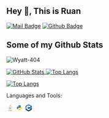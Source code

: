 ## Hey 👋, This is Ruan

[![Mail Badge](https://img.shields.io/badge/-wyatt.404n@gmail.com-c14438?style=flat&logo=Gmail&logoColor=white&link=mailto:wyatt.404n@gmail.com)](mailto:wyatt.404n@gmail.com) [![Github Badge](https://img.shields.io/badge/-Wyatt-404-grey?style=flat&logo=github&logoColor=white&link=https://github.com/Wyatt-404/)](https://www.github.com/Wyatt-404/)
## Some of my Github Stats
<p align=left> <img src=https://komarev.com/ghpvc/?username=Wyatt-404 alt=Wyatt-404 /> </p>

<a href="https://github.com/Wyatt-404">
  <img align="center" alt="GitHub Stats" src="https://github-readme-stats.vercel.app/api?username=Wyatt-404&show_icons=true&include_all_commits=true" />
</a>
<a href="https://github.com/Wyatt-404">
  <img align="center" alt="Top Langs" src="https://github-readme-stats.vercel.app/api/top-langs/?username=Wyatt-404&layout=compact" />
</a>

[![Top Langs](https://github-readme-stats.vercel.app/api/top-langs/?username=Wyatt-404)](https://github.com/Wyatt-404/github-readme-stats)

Languages and Tools:

<code><img height="20" src="https://raw.githubusercontent.com/github/explore/80688e429a7d4ef2fca1e82350fe8e3517d3494d/topics/java/java.png" alt="java"></code>
<code><img height="20" src="https://raw.githubusercontent.com/github/explore/80688e429a7d4ef2fca1e82350fe8e3517d3494d/topics/python/python.png" alt="python"></code>
<code><img height="20" src="https://raw.githubusercontent.com/github/explore/80688e429a7d4ef2fca1e82350fe8e3517d3494d/topics/cpp/cpp.png" alt="cpp"></code>

<!--
**Wyatt-404/Wyatt-404** is a ✨ _special_ ✨ repository because its `README.md` (this file) appears on your GitHub profile.

Here are some ideas to get you started:

- 🔭 I’m currently working on ...
- 🌱 I’m currently learning ...
- 👯 I’m looking to collaborate on ...
- 🤔 I’m looking for help with ...
- 💬 Ask me about ...
- 📫 How to reach me: ...
- 😄 Pronouns: ...
- ⚡ Fun fact: ...
-->
